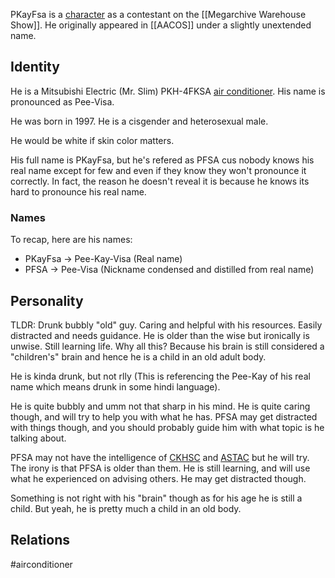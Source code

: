 PKayFsa is a [character](Characters) as a contestant on the [[Megarchive Warehouse Show]]. He originally appeared in [[AACOS]] under a slightly unextended name.

## Identity

He is a Mitsubishi Electric (Mr. Slim) PKH-4FKSA [air conditioner](Air%20Conditioners.md). His name is pronounced as Pee-Visa.

He was born in 1997. He is a cisgender and heterosexual male.

He would be white if skin color matters.

His full name is PKayFsa, but he's refered as PFSA cus nobody knows his real name except for few and even if they know they won't pronounce it correctly. In fact, the reason he doesn't reveal it is because he knows its hard to pronounce his real name.

### Names

To recap, here are his names:
- PKayFsa -> Pee-Kay-Visa (Real name)
- PFSA -> Pee-Visa (Nickname condensed and distilled from real name)

## Personality

TLDR: Drunk bubbly "old" guy. Caring and helpful with his resources. Easily distracted and needs guidance. He is older than the wise but ironically is unwise. Still learning life. Why all this? Because his brain is still considered a "children's" brain and hence he is a child in an old adult body.

He is kinda drunk, but not rlly (This is referencing the Pee-Kay of his real name which means drunk in some hindi language).

He is quite bubbly and umm not that sharp in his mind. He is quite caring though, and will try to help you with what he has. PFSA may get distracted with things though, and you should probably guide him with what topic is he talking about.

PFSA may not have the intelligence of [CKHSC](CKHSC.md) and [ASTAC](ASTAC.md) but he will try. The irony is that PFSA is older than them. He is still learning, and will use what he experienced on advising others. He may get distracted though.

Something is not right with his "brain" though as for his age he is still a child. But yeah, he is pretty much a child in an old body.

## Relations

#airconditioner 